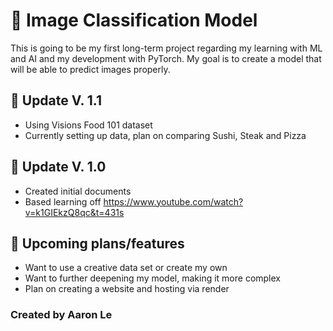 # :round_pushpin: Image Classification Model
This is going to be my first long-term project regarding my learning with ML and AI and my development with PyTorch.
My goal is to create a model that will be able to predict images properly.



## :dart: Update V. 1.1
- Using Visions Food 101 dataset
- Currently setting up data, plan on comparing Sushi, Steak and Pizza

## :dart: Update V. 1.0
- Created initial documents
- Based learning off https://www.youtube.com/watch?v=k1GIEkzQ8qc&t=431s

## :dart: Upcoming plans/features
- Want to use a creative data set or create my own
- Want to further deepening my model, making it more complex 
- Plan on creating a website and hosting via render


### Created by Aaron Le
